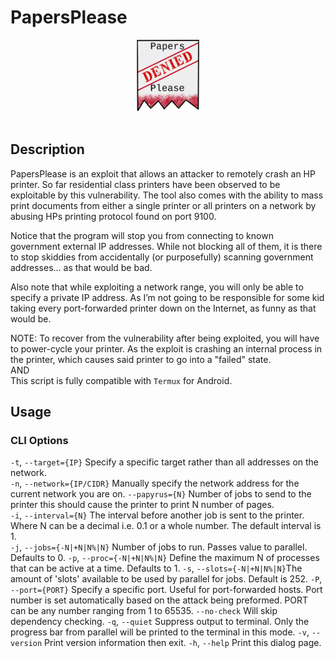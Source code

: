 
# PapersPlease

<div align="center">

<img src="./Assets/Papers_Please_Logo.png" width="20%" />
<br><br>
</div>

## Description

PapersPlease is an exploit that allows an attacker to remotely crash an HP printer.
So far residential class printers have been observed to be exploitable by this vulnerability.
The tool also comes with the ability to mass print documents from either a single printer 
or all printers on a network by abusing HPs printing protocol found on port 9100.

Notice that the program will stop you from connecting to known government external 
IP addresses. While not blocking all of them, it is there to stop skiddies from accidentally 
(or purposefully) scanning government addresses… as that would be bad.  

Also note that while exploiting a network range, you will only be able to specify a private IP address. 
As I’m not going to be responsible for some kid taking every port-forwarded printer down 
on the Internet, as funny as that would be. 

NOTE: To recover from the vulnerability after being exploited, you will have to power-cycle your printer.
As the exploit is crashing an internal process in the printer, which causes said printer to go into a 
"failed" state.
<br>AND<br>
This script is fully compatible with `Termux` for Android.

## Usage

### CLI Options

`-t`, `--target={IP}`       Specify a specific target rather than all addresses on the network.<br>
`-n`, `--network={IP/CIDR}` Manually specify the network address for the current network you are on.
`--papyrus={N}`             Number of jobs to send to the printer this should cause the printer to print 
                            N number of pages.              
`-i`, `--interval={N}`      The interval before another job is sent to the printer. Where N can be a decimal
                            i.e. 0.1 or a whole number. The default interval is 1.              
`-j`, `--jobs={-N|+N|N%|N}` Number of jobs to run. Passes value to parallel. Defaults to 0.
`-p`, `--proc={-N|+N|N%|N}` Define the maximum N of processes that can be active at a time. Defaults to 1.
`-s`, `--slots={-N|+N|N%|N}`The amount of 'slots' available to be used by parallel for jobs. Default is 252.
`-P`, `--port={PORT}`       Specify a specific port. Useful for port-forwarded hosts. Port number is set 
                            automatically based on the attack being preformed. PORT can be any number ranging
                            from 1 to 65535. 
`--no-check`                Will skip dependency checking.
`-q`, `--quiet`             Suppress output to terminal. Only the progress bar from parallel will be
                            printed to the terminal in this mode.
`-v`, `--version`           Print version information then exit.
`-h`, `--help`              Print this dialog page.

              
              
              
              
              
              
              
              
